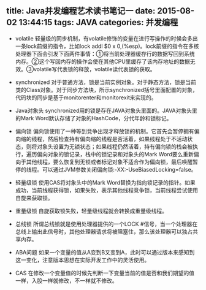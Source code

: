 title: Java并发编程艺术读书笔记一
date: 2015-08-02 13:44:15
tags: JAVA
categories: 并发编程
---

* volatile
轻量级的同步机制，有volatile修饰的变量在进行写操作的时候会多出一条lock前缀的指令，比如lock addl $0 x 0,(%esp)。lock前缀的指令在多核处理器下面会引发下面两件事情：①将当前处理器缓存行的数据写回到系统内存。②这个写回内存的操作会使在其他CPU里缓存了该内存地址的数据无效。③volatile写代表锁的释放，volatile读代表锁的获取。

<!-- more -->

* synchronized
对于普通方法，锁是当前实例对象。对于静态方法，锁是当前类的Class对象。对于同步方法块，所示synchronized括号里面配置的对象，代码块的同步是基于monitorenter和monitorexit来实现的。

* Java对象头
synchronized用的锁是存在JAVA对象头里面的。JAVA对象头里的Mark Word默认存储了对象的HashCode，分代年龄和锁标记。

* 偏向锁
偏向锁使用了一种等到竞争出现才释放锁的机制。它首先会暂停拥有偏向缩的线程，然后检查持有偏向缩的线程是否活着，如果线程处于不活动状态，则将对象头设置为无锁状态；如果线程仍然活着，持有偏向锁的栈会被执行，遍历偏向对象的锁记录，栈中的锁记录和对象头的Mark Word要么重新偏向于其他线程，要么恢复到无锁或者标记对象不适合作为偏向锁，最后唤醒暂停的线程。可以通过JVM参数关闭偏向锁:-XX:-UseBiasedLocking=false。

* 轻量级锁
使用CAS将对象头中的Mark Word替换为指向锁记录的指针。如果成功，当前线程获得锁，如果失败，表示其他线程竞争锁，当前线程尝试使用自旋来获取锁。

* 重量级锁
自旋获取锁失败，轻量级线程就会转换成重量级线程。

* 总线锁
所谓总线锁就是使用处理器提供的一个LOCK #信号，当一个处理器在总线上输出此信号时，其他处理器请求将被阻塞住，那么该处理器可以独占共享内存。

* ABA问题
如果一个变量的值从A变到B又变到A，此时可以通过版本来感知到这一变化，注意版本思想在实际开发工作中的灵活使用。

* CAS
在修改一个变量值的时候先判断一下变量当前的值是否和我们期望的值一样，入股一样就修改，不一样就不修改。